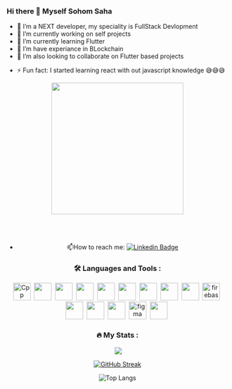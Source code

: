 ### Hi there 👋 Myself Sohom Saha
- :telescope: I’m a NEXT developer, my speciality is FullStack Devlopment
- 🔭 I’m currently working on self projects
- 🌱 I’m currently learning Flutter
- 🌱 I’m have experiance in BLockchain
- 👯 I’m also looking to collaborate on Flutter based projects
<!-- - 🤔 I’m looking for help with ... -->
<!-- - 💬 Ask me about Web -->
<!-- - 📫 How to reach me:  -->
<!-- - 😄 Pronouns: ... -->
- ⚡ Fun fact: I started learning react with out javascript knowledge 😅😅😅
<div id="header" align="center">
 <div id="header" align="center">
  <img src="https://media1.giphy.com/media/Yfl7CS7vQqnebA69aH/giphy.gif?cid=ecf05e47c8ezcazirey7fnp5yqb2uwq1ojc1qwmml14hexot&rid=giphy.gif&ct=g" width="300"/>
</div>


<!-- <div id="badges" align="center">
  <a href="https://www.linkedin.com/in/gairik-sharma-1633b4223/">
    <img src="https://img.shields.io/badge/LinkedIn-blue?style=for-the-badge&logo=linkedin&logoColor=white" alt="LinkedIn Badge"/>
  </a>
  <a href="https://twitter.com/sharma_gairik">
    <img src="https://img.shields.io/badge/Twitter-blue?style=for-the-badge&logo=twitter&logoColor=white" alt="Twitter Badge"/>
  </a>
</div> -->

<!-- <p align="left"> <a href="https://github.com/ryo-ma/github-profile-trophy"><img src="https://github-profile-trophy.vercel.app/?username=GairikSharma" /></a> </p> -->



<!-- 
- :telescope: I’m a MERN developer, my speciality is React.Js

- :seedling: Exploring AI -->
  
  <br/>
    <br/>
    <br/>

- :mailbox:How to reach me: [![Linkedin Badge](https://img.shields.io/badge/-sohom-blue?style=flat&logo=Linkedin&logoColor=white)](https://www.linkedin.com/in/sohom-saha-339593215/)




### :hammer_and_wrench: Languages and Tools :

<div>
  <img src="https://icongr.am/devicon/c-original.svg?size=128&color=currentColor" title="C++" alt="Cpp" width="40" height="40"/>&nbsp;
  <img src="https://icongr.am/devicon/cplusplus-original.svg?size=128&color=currentColor" width="40" height="40"/>&nbsp;
  <img src="https://icongr.am/devicon/javascript-original.svg?size=128&color=currentColor" width="40" height="40"/>&nbsp;
  <img src="https://icongr.am/devicon/react-original.svg?size=128&color=currentColor" width="40" height="40"/>&nbsp;
  <img src="https://icongr.am/devicon/html5-original.svg?size=128&color=currentColor" width="40" height="40"/>&nbsp;
  <img src="https://icongr.am/devicon/css3-original.svg?size=128&color=currentColor" width="40" height="40"/>&nbsp;
  <img src="https://icongr.am/devicon/android-original.svg?size=128&color=currentColor" width="40" height="40"/>&nbsp;
  <img src="https://icongr.am/devicon/express-original.svg?size=128&color=currentColor" width="40" height="40"/>&nbsp;
  <img src="https://icongr.am/devicon/mongodb-original.svg?size=128&color=currentColor" width="40" height="40"/>&nbsp;
  <img src="https://www.vectorlogo.zone/logos/firebase/firebase-icon.svg" alt="firebase" width="40" height="40"/>&nbsp;
  <img src="https://icongr.am/devicon/git-original.svg?size=128&color=currentColor" width="40" height="40"/>&nbsp;
  <img src="https://icongr.am/devicon/github-original.svg?size=128&color=currentColor" width="40" height="40"/>&nbsp;
  <img src="https://icongr.am/devicon/python-original.svg?size=128&color=currentColor" width="40" height="40"/>&nbsp;
  <img src="https://www.vectorlogo.zone/logos/figma/figma-icon.svg" alt="figma" width="40" height="40"/>&nbsp;
  <img src="https://icongr.am/devicon/jquery-original-wordmark.svg?size=128&color=currentColor" width="40" height="40"/>&nbsp;
</div>


### :fire: My Stats :

<p>&nbsp;<img align="center" src="https://github-readme-stats.vercel.app/api?username=SohomSaha045&show_icons=true&locale=en&theme=dark" /></p>

[![GitHub Streak](http://github-readme-streak-stats.herokuapp.com?user=SohomSaha045&theme=dark)](https://git.io/streak-stats)

![Top Langs](https://github-readme-stats.vercel.app/api/top-langs/?username=SohomSaha045&layout=compact&theme=dark)



<!-- **GairikSharma/GairikSharma** is a ✨ _special_ ✨ repository because its `README.md` (this file) appears on your GitHub profile.

Here are some ideas to get you started: -->
